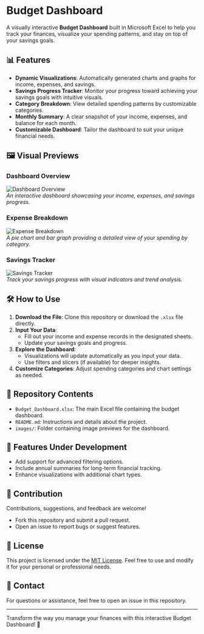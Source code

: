 # Budget Dashboard  

A visually interactive **Budget Dashboard** built in Microsoft Excel to help you track your finances, visualize your spending patterns, and stay on top of your savings goals.  

## 📊 Features  
- **Dynamic Visualizations**: Automatically generated charts and graphs for income, expenses, and savings.  
- **Savings Progress Tracker**: Monitor your progress toward achieving your savings goals with intuitive visuals.  
- **Category Breakdown**: View detailed spending patterns by customizable categories.  
- **Monthly Summary**: A clear snapshot of your income, expenses, and balance for each month.  
- **Customizable Dashboard**: Tailor the dashboard to suit your unique financial needs.  

## 🖼️ Visual Previews  

### Dashboard Overview  
![Dashboard Overview](path/to/your/image1.png)  
*An interactive dashboard showcasing your income, expenses, and savings progress.*  

### Expense Breakdown  
![Expense Breakdown](path/to/your/image2.png)  
*A pie chart and bar graph providing a detailed view of your spending by category.*  

### Savings Tracker  
![Savings Tracker](path/to/your/image3.png)  
*Track your savings progress with visual indicators and trend analysis.*  

## 🛠️ How to Use  
1. **Download the File**: Clone this repository or download the `.xlsx` file directly.  
2. **Input Your Data**:  
   - Fill out your income and expense records in the designated sheets.  
   - Update your savings goals and progress.  
3. **Explore the Dashboard**:  
   - Visualizations will update automatically as you input your data.  
   - Use filters and slicers (if available) for deeper insights.  
4. **Customize Categories**: Adjust spending categories and chart settings as needed.  

## 📂 Repository Contents  
- `Budget_Dashboard.xlsx`: The main Excel file containing the budget dashboard.  
- `README.md`: Instructions and details about the project.  
- `images/`: Folder containing image previews for the dashboard.  

## 🚀 Features Under Development  
- Add support for advanced filtering options.  
- Include annual summaries for long-term financial tracking.  
- Enhance visualizations with additional chart types.  

## 🤝 Contribution  
Contributions, suggestions, and feedback are welcome!  
- Fork this repository and submit a pull request.  
- Open an issue to report bugs or suggest features.  

## 📄 License  
This project is licensed under the [MIT License](LICENSE). Feel free to use and modify it for your personal or professional needs.  

## 💬 Contact  
For questions or assistance, feel free to open an issue in this repository.  

---

Transform the way you manage your finances with this interactive Budget Dashboard! 🚀  
